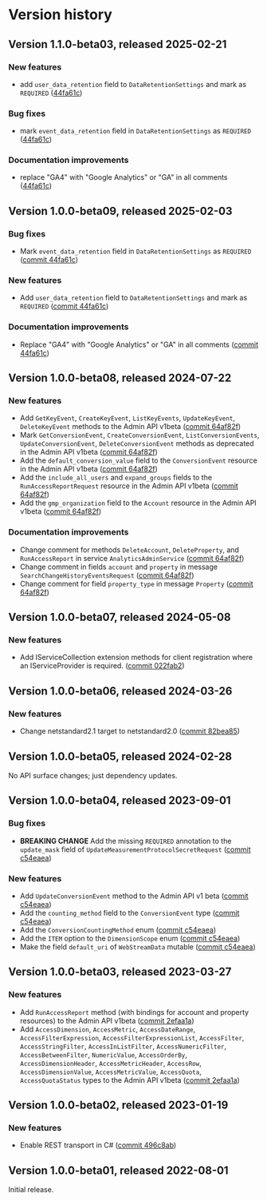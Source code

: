 # Version history

## Version 1.1.0-beta03, released 2025-02-21


### New features

* add `user_data_retention` field to `DataRetentionSettings` and mark as `REQUIRED` ([44fa61c](https://github.com/ldetmer/google-cloud-dotnet/commit/44fa61cd05e4920e93ddcb281d9cf1e3edac23ff))


### Bug fixes

* mark `event_data_retention` field in `DataRetentionSettings` as `REQUIRED` ([44fa61c](https://github.com/ldetmer/google-cloud-dotnet/commit/44fa61cd05e4920e93ddcb281d9cf1e3edac23ff))


### Documentation improvements

* replace "GA4" with "Google Analytics" or "GA" in all comments ([44fa61c](https://github.com/ldetmer/google-cloud-dotnet/commit/44fa61cd05e4920e93ddcb281d9cf1e3edac23ff))

## Version 1.0.0-beta09, released 2025-02-03

### Bug fixes

- Mark `event_data_retention` field in `DataRetentionSettings` as `REQUIRED` ([commit 44fa61c](https://github.com/googleapis/google-cloud-dotnet/commit/44fa61cd05e4920e93ddcb281d9cf1e3edac23ff))

### New features

- Add `user_data_retention` field to `DataRetentionSettings` and mark as `REQUIRED` ([commit 44fa61c](https://github.com/googleapis/google-cloud-dotnet/commit/44fa61cd05e4920e93ddcb281d9cf1e3edac23ff))

### Documentation improvements

- Replace "GA4" with "Google Analytics" or "GA" in all comments ([commit 44fa61c](https://github.com/googleapis/google-cloud-dotnet/commit/44fa61cd05e4920e93ddcb281d9cf1e3edac23ff))

## Version 1.0.0-beta08, released 2024-07-22

### New features

- Add `GetKeyEvent`, `CreateKeyEvent`, `ListKeyEvents`, `UpdateKeyEvent`, `DeleteKeyEvent` methods to the Admin API v1beta ([commit 64af82f](https://github.com/googleapis/google-cloud-dotnet/commit/64af82fa4eb39e9f5149c06ee20b2a9694c3a8a4))
- Mark `GetConversionEvent`, `CreateConversionEvent`, `ListConversionEvents`, `UpdateConversionEvent`, `DeleteConversionEvent` methods as deprecated in the Admin API v1beta ([commit 64af82f](https://github.com/googleapis/google-cloud-dotnet/commit/64af82fa4eb39e9f5149c06ee20b2a9694c3a8a4))
- Add the `default_conversion_value` field to the `ConversionEvent` resource in the Admin API v1beta ([commit 64af82f](https://github.com/googleapis/google-cloud-dotnet/commit/64af82fa4eb39e9f5149c06ee20b2a9694c3a8a4))
- Add the `include_all_users` and `expand_groups` fields to the `RunAccessReportRequest` resource in the Admin API v1beta ([commit 64af82f](https://github.com/googleapis/google-cloud-dotnet/commit/64af82fa4eb39e9f5149c06ee20b2a9694c3a8a4))
- Add the `gmp_organization` field to the `Account` resource in the Admin API v1beta ([commit 64af82f](https://github.com/googleapis/google-cloud-dotnet/commit/64af82fa4eb39e9f5149c06ee20b2a9694c3a8a4))

### Documentation improvements

- Change comment for methods `DeleteAccount`, `DeleteProperty`, and `RunAccessReport` in service `AnalyticsAdminService` ([commit 64af82f](https://github.com/googleapis/google-cloud-dotnet/commit/64af82fa4eb39e9f5149c06ee20b2a9694c3a8a4))
- Change comment in fields `account` and `property` in message `SearchChangeHistoryEventsRequest` ([commit 64af82f](https://github.com/googleapis/google-cloud-dotnet/commit/64af82fa4eb39e9f5149c06ee20b2a9694c3a8a4))
- Change comment for field `property_type` in message `Property` ([commit 64af82f](https://github.com/googleapis/google-cloud-dotnet/commit/64af82fa4eb39e9f5149c06ee20b2a9694c3a8a4))

## Version 1.0.0-beta07, released 2024-05-08

### New features

- Add IServiceCollection extension methods for client registration where an IServiceProvider is required. ([commit 022fab2](https://github.com/googleapis/google-cloud-dotnet/commit/022fab203f28fb9c608972af7f8b83f571ae5694))

## Version 1.0.0-beta06, released 2024-03-26

### New features

- Change netstandard2.1 target to netstandard2.0 ([commit 82bea85](https://github.com/googleapis/google-cloud-dotnet/commit/82bea850661975b9750ac30753528cc9d2e05240))

## Version 1.0.0-beta05, released 2024-02-28

No API surface changes; just dependency updates.

## Version 1.0.0-beta04, released 2023-09-01

### Bug fixes

- **BREAKING CHANGE** Add the missing `REQUIRED` annotation to the `update_mask` field of `UpdateMeasurementProtocolSecretRequest` ([commit c54eaea](https://github.com/googleapis/google-cloud-dotnet/commit/c54eaea9c6fb63c36eb3ec72c53da88c64e82dae))

### New features

- Add `UpdateConversionEvent` method to the Admin API v1 beta ([commit c54eaea](https://github.com/googleapis/google-cloud-dotnet/commit/c54eaea9c6fb63c36eb3ec72c53da88c64e82dae))
- Add the `counting_method` field to the `ConversionEvent` type ([commit c54eaea](https://github.com/googleapis/google-cloud-dotnet/commit/c54eaea9c6fb63c36eb3ec72c53da88c64e82dae))
- Add the `ConversionCountingMethod` enum ([commit c54eaea](https://github.com/googleapis/google-cloud-dotnet/commit/c54eaea9c6fb63c36eb3ec72c53da88c64e82dae))
- Add the `ITEM` option to the `DimensionScope` enum ([commit c54eaea](https://github.com/googleapis/google-cloud-dotnet/commit/c54eaea9c6fb63c36eb3ec72c53da88c64e82dae))
- Make the field `default_uri` of `WebStreamData` mutable ([commit c54eaea](https://github.com/googleapis/google-cloud-dotnet/commit/c54eaea9c6fb63c36eb3ec72c53da88c64e82dae))

## Version 1.0.0-beta03, released 2023-03-27

### New features

- Add `RunAccessReport` method (with bindings for account and property resources) to the Admin API v1beta ([commit 2efaa1a](https://github.com/googleapis/google-cloud-dotnet/commit/2efaa1adc9e2c0c7c96f0696928dad011e0888c4))
- Add `AccessDimension`, `AccessMetric`, `AccessDateRange`, `AccessFilterExpression`, `AccessFilterExpressionList`, `AccessFilter`, `AccessStringFilter`, `AccessInListFilter`, `AccessNumericFilter`, `AccessBetweenFilter`, `NumericValue`, `AccessOrderBy`, `AccessDimensionHeader`, `AccessMetricHeader`, `AccessRow`, `AccessDimensionValue`, `AccessMetricValue`, `AccessQuota`, `AccessQuotaStatus` types to the Admin API v1beta ([commit 2efaa1a](https://github.com/googleapis/google-cloud-dotnet/commit/2efaa1adc9e2c0c7c96f0696928dad011e0888c4))

## Version 1.0.0-beta02, released 2023-01-19

### New features

- Enable REST transport in C# ([commit 496c8ab](https://github.com/googleapis/google-cloud-dotnet/commit/496c8abe53e80646e5dd5a6d4a2231b11b36969a))

## Version 1.0.0-beta01, released 2022-08-01

Initial release.
